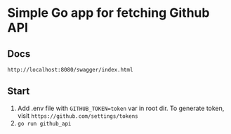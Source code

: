 # Simple Go app for fetching Github API

## Docs
``http://localhost:8080/swagger/index.html``

## Start 

1. Add .env file with `GITHUB_TOKEN=token` var in root dir. To generate token, visit
   ``https://github.com/settings/tokens``
2. ``go run github_api``